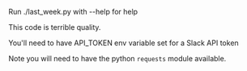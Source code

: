 Run ./last_week.py with --help for help

This code is terrible quality.

You'll need to have API_TOKEN env variable set for a Slack API token

Note you will need to have the python `requests` module available.
